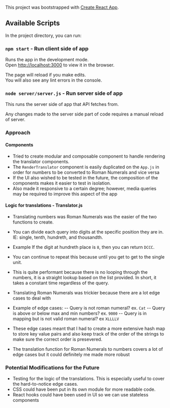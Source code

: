 This project was bootstrapped with [Create React App](https://github.com/facebook/create-react-app).

## Available Scripts

In the project directory, you can run:

### `npm start` - Run client side of app

Runs the app in the development mode.<br>
Open [http://localhost:3000](http://localhost:3000) to view it in the browser.

The page will reload if you make edits.<br>
You will also see any lint errors in the console.


### `node server/server.js` - Run server side of app

This runs the server side of app that API fetches from.

Any changes made to the server side part of code requires a manual reload of server.

### Approach
#### Components
- Tried to create modular and composable component to handle rendering the translator components.
- The `RenderTranslator` component is easily duplicated on the `App.js` in order for numbers to be converted to Roman Numerals and vice versa
- If the UI also wished to be tested in the future, the composition of the components makes it easier to test in isolation.
- Also made it responsive to a certain degree; however, media queries may be required to improve this aspect of the app

#### Logic for translations - Translator.js
- Translating numbers was Roman Numerals was the easier of the two functions to create.
- You can divide each query into digits at the specific position they are in. IE: single, tenth, hundreth, and thousandth.
- Example If the digit at hundreth place is `8`, then you can return `DCCC`.
- You can continue to repeat this because until you get to get to the single unit.
- This is quite performant because there is no looping through the numbers, it is a straight lookup based on the list provided. In short, it takes a constant time regardless of the query.


- Translating Roman Numerals was trickier because there are a lot edge cases to deal with
- Example of edge cases: 
 -- Query is not roman numeral? ex. `Cat`
 -- Query is above or below max and min numbers? ex. `9000`
 -- Query is in mapping but is not valid roman numeral? ex `XLLLLV`
- These edge cases meant that I had to create a more extensive hash map to store key value pairs and also keep track of the order of the strings to make sure the correct order is presevered.
- The  translation function for Roman Numerals to numbers covers a lot of edge cases but it could definitely me made more robust


### Potential Modifications for the Future
- Testing for the logic of the translations. This is especially useful to cover the hard-to-notice edge cases.
- CSS could have been put in its own module for more readable code.
- React hooks could have been used in UI so we can use stateless components